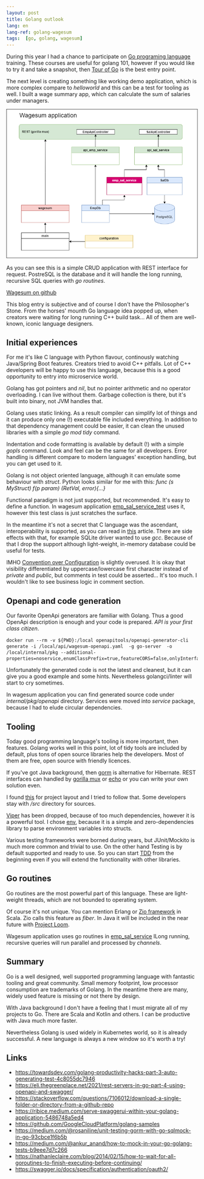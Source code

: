 ```yaml
---
layout: post
title: Golang outlook
lang: en
lang-ref: golang-wagesum
tags:  [go, golang, wagesum]
---
```


During this year I had a chance to participate on 
[Go programing language](https://en.wikipedia.org/wiki/Go_(programming_language))
training. These courses are useful for golang 101, however if you would like
to try it and take a snapshot, then [Tour of Go](https://go.dev/tour/welcome/1)
is the best entry point.

The next level is creating something like working demo application, which 
is more complex compare to _helloworld_ and this can be a test for tooling
as well. I built a wage summary app, which can calculate the sum of 
salaries under managers.

![Wagesum application](/artifacts/wagesum-app01.png)

As you can see this is a simple CRUD application with REST interface for request.
PostreSQL is the database and it will handle the long running, recursive
SQL queries with _go routines_.

<!-- more -->
[Wagesum on github](https://github.com/lsmhun/wagesum)

This blog entry is subjective and of course I don't have the Philosopher's Stone.
From the horses' mounth Go language idea popped up, when creators
were waiting for long running C++ build task... All of them are well-known,
iconic language designers.

## Initial experiences

For me it's like C language with Python flavour, continously watching
Java/Spring Boot features. Creators tried to avoid C++ pitfalls. 
Lot of C++ developers will be happy to use this language, because this is
a good opportunity to entry into microservice world.

Golang has got pointers and _nil_, but no pointer arithmetic and no operator overloading.
I can live without them. Garbage collection is there, but it's built into
binary, not JVM handles that. 

Golang uses static linking. As a result compiler can simplify lot of things
and it can produce only one (!) executable file included everything. In addition
to that dependency management could be easier, it can clean the unused libraries 
with a simple _go mod tidy_ command.

Indentation and code formatting is available by default (!) with a simple _gopls_
command. Look and feel can be the same for all developers. Error handling is
different compare to modern languages' exception handling, 
but you can get used to it. 

Golang is not object oriented language, although it can emulate
some behaviour with _struct_. Python looks similar for me with this:
_func (s MyStruct) f(p param) (RetVal, error){...}_ 

Functional paradigm is not just supported, but recommended. It's easy
to define a function. In wagesum application 
[emp_sal_service_test](../internal/pkg/emp_sal_service/emp_sal_service_test.go)
uses it, however this test class is just scratches the surface. 

In the meantime it's not a secret that C language was the ascendant, 
interoperability is supported, as you can read in 
[this](https://programmer.ink/think/interoperability-between-go-and-c-language.html)
article. There are side effects with that, for example
SQLite driver wanted to use _gcc_. Because of that I drop the support 
although light-weight, in-memory database could be useful for tests.

IMHO [Convention over Configuration](https://en.wikipedia.org/wiki/Convention_over_configuration)
is slightly overused. It is okay that visibility differentiated by 
uppercase/lowercase first character instead of _private_ and _public_,
but comments in test could be asserted... It's too much. I wouldn't
like to see business logic in comment section.

## Openapi and code generation
Our favorite OpenApi generators are familiar with Golang. Thus a good
OpenApi description is enough and your code is prepared.
_API is your first class citizen_. 

```shell
docker run --rm -v ${PWD}:/local openapitools/openapi-generator-cli generate -i /local/api/wagesum-openapi.yaml  -g go-server  -o /local/internal/pkg --additional-properties=noservice,enumClassPrefix=true,featureCORS=false,onlyInterfaces,outputAsLibrary=true,sourceFolder=openapi
```

Unfortunately the generated code is not the latest and cleanest, but it can
give you a good example and some hints. 
Nevertheless golangci/linter will start to cry sometimes. 

In wagesum application you can find generated source code under 
_internal/pkg/openapi_ directory. Services were moved into _service_ 
package, because I had to elude circular dependencies.

## Tooling

Today good programming language's tooling is more important, then
features. Golang works well in this point, lot of tidy tools are 
included by default, plus tons of open source libraries help the 
developers. Most of them are free, open source with friendly
licences.

If you've got Java background, then [gorm](https://gorm.io/index.html)
is alternative for Hibernate. REST interfaces can handled by
[gorilla mux](https://github.com/gorilla/mux) or [echo](https://echo.labstack.com/)
or you can write your own solution even. 

I found [this](https://github.com/golang-standards/project-layout) for
project layout and I tried to follow that. Some developers stay
with _/src_ directory for sources.

[Viper](https://github.com/spf13/viper) has been dropped, because of 
too much dependencies, however it is a powerful tool.
I chose [env](https://github.com/caarlos0/env), because it is
a simple and zero-dependencies library to parse environment variables into structs. 

Various testing frameworks were borned during years, but JUnit/Mockito
is much more common and trivial to use. On the other hand Testing is
by default supported and ready to use. So you can start
[TDD](https://en.wikipedia.org/wiki/Test-driven_development)
from the beginning even if you will extend the functionality with other libraries.

## Go routines

Go routines are the most powerful part of this language. These are 
light-weight threads, which are not bounded to operating system.

Of course it's not unique. You can mention Erlang or [Zio framework](https://zio.dev/) 
in Scala. Zio calls this feature as _fiber_. In Java it will be included
in the near future with [Project Loom](https://openjdk.org/projects/loom/).

Wagesum application uses go routines in
[emp_sal_service](../internal/pkg/emp_sal_service/emp_sal_service.go) 
ILong running, recursive queries will run parallel and processed 
by _channels_.


## Summary

Go is a well designed, well supported programming language with 
fantastic tooling and great community. Small memory footprint,
low processor consumption are trademarks of Golang. 
In the meantime there are many, widely used feature is missing
or not there by design.

With Java background I don't have a feeling that I must migrate
all of my projects to Go. There are Scala and Kotlin and others.
I can be productive with Java much more faster.

Nevertheless Golang is used widely in Kubernetes world, so
it is already successful. A new language is always a new window 
so it's worth a try! 

## Links
* https://towardsdev.com/golang-productivity-hacks-part-3-auto-generating-test-4c8055dc7946
* https://eli.thegreenplace.net/2021/rest-servers-in-go-part-4-using-openapi-and-swagger/
* https://stackoverflow.com/questions/7106012/download-a-single-folder-or-directory-from-a-github-repo
* https://ribice.medium.com/serve-swaggerui-within-your-golang-application-5486748a5ed4
* https://github.com/GoogleCloudPlatform/golang-samples
* https://medium.com/@rosaniline/unit-testing-gorm-with-go-sqlmock-in-go-93cbce1f6b5b
* https://medium.com/@ankur_anand/how-to-mock-in-your-go-golang-tests-b9eee7d7c266
* https://nathanleclaire.com/blog/2014/02/15/how-to-wait-for-all-goroutines-to-finish-executing-before-continuing/ 
* https://swagger.io/docs/specification/authentication/oauth2/
